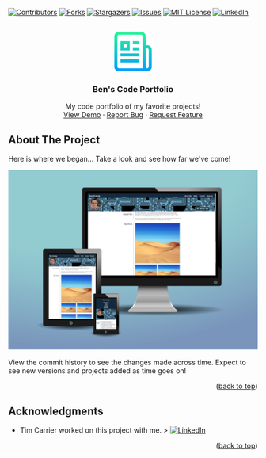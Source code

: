 <div id="top"></div>
<!--
*** Thanks for checking out the Best-README-Template. If you have a suggestion
*** that would make this better, please fork the repo and create a pull request
*** or simply open an issue with the tag "enhancement".
*** Don't forget to give the project a star!
*** Thanks again! Now go create something AMAZING! :D
-->



<!-- PROJECT SHIELDS -->
<!--
*** I'm using markdown "reference style" links for readability.
*** Reference links are enclosed in brackets [ ] instead of parentheses ( ).
*** See the bottom of this document for the declaration of the reference variables
*** for contributors-url, forks-url, etc. This is an optional, concise syntax you may use.
*** https://www.markdownguide.org/basic-syntax/#reference-style-links
-->
[![Contributors][contributors-shield]][contributors-url]
[![Forks][forks-shield]][forks-url]
[![Stargazers][stars-shield]][stars-url]
[![Issues][issues-shield]][issues-url]
[![MIT License][license-shield]][license-url]
[![LinkedIn][linkedin-shield]][linkedin-url]



<!-- PROJECT LOGO -->
<br />
<div align="center">
  <a href="https://github.com/taqft/code_portfolio">
    <img src="assets/images/logo.png" alt="Logo" width="80" height="80">
  </a>

<h3 align="center">Ben's Code Portfolio</h3>

  <p align="center">
    My code portfolio of my favorite projects!
    <br />
    <a href="https://taqft.github.io/code_portfolio/">View Demo</a>
    ·
    <a href="https://github.com/taqft/code_portfolio/issues">Report Bug</a>
    ·
    <a href="https://github.com/taqft/code_portfolio/issues">Request Feature</a>
  </p>
</div>



<!-- ABOUT THE PROJECT -->
## About The Project

Here is where we began... Take a look and see how far we've come!

[![Product Name Screen Shot][product-screenshot]](https://taqft.github.io/code_portfolio/)

View the commit history to see the changes made across time. Expect to see new versions and projects added as time goes on!

<p align="right">(<a href="#top">back to top</a>)</p>

<!-- ACKNOWLEDGMENTS -->
## Acknowledgments

* Tim Carrier worked on this project with me. >  [![LinkedIn][linkedin-shield]][linkedin-url-tim]

<p align="right">(<a href="#top">back to top</a>)</p>



<!-- MARKDOWN LINKS & IMAGES -->
<!-- https://www.markdownguide.org/basic-syntax/#reference-style-links -->
[contributors-shield]: https://img.shields.io/github/contributors/taqft/code_portfolio.svg?style=for-the-badge
[contributors-url]: https://github.com/taqft/code_portfolio/graphs/contributors
[forks-shield]: https://img.shields.io/github/forks/taqft/code_portfolio.svg?style=for-the-badge
[forks-url]: https://github.com/taqft/code_portfolio/network/members
[stars-shield]: https://img.shields.io/github/stars/taqft/code_portfolio.svg?style=for-the-badge
[stars-url]: https://github.com/taqft/code_portfolio/stargazers
[issues-shield]: https://img.shields.io/github/issues/taqft/code_portfolio.svg?style=for-the-badge
[issues-url]: https://github.com/taqft/code_portfolio/issues
[license-shield]: https://img.shields.io/github/license/taqft/code_portfolio.svg?style=for-the-badge
[license-url]: https://github.com/taqft/code_portfolio/blob/master/LICENSE.txt
[linkedin-shield]: https://img.shields.io/badge/-LinkedIn-black.svg?style=for-the-badge&logo=linkedin&colorB=555
[linkedin-url]: https://www.linkedin.com/in/bk09/
[linkedin-url-tim]: https://www.linkedin.com/in/tim-carrier-9a2a9a22/
[product-screenshot]: assets/images/screenshot.png
